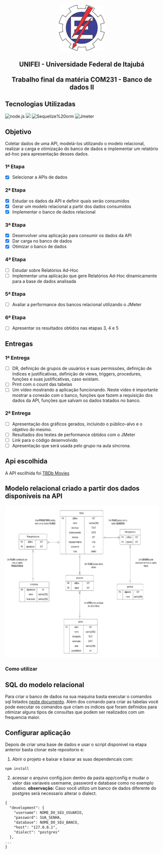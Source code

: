 <p align="center">
  <img src="/unifei.png" width="150">
<p/>

<div>
    
  <h2 align='center'>UNIFEI - Universidade Federal de Itajubá<br><br>Trabalho final da matéria COM231 - Banco de dados II</h2>


</div>


## Tecnologias Utilizadas

<img alt="node.js" src="https://img.shields.io/badge/-node.js-44883e?logo=Node.js&logoColor=white&style=for-the-badge"> <img src="https://img.shields.io/badge/PostgreSQL-316192?style=for-the-badge&logo=postgresql&logoColor=white"/> <img alt="Sequelize%20orm" src="https://img.shields.io/badge/-Sequelize%20orm-blue?style=for-the-badge"> <img alt="Jmeter" src="https://img.shields.io/badge/-Jmeter-crimson?logo=Apache&style=for-the-badge">




## Objetivo
Coletar dados de uma API, modelá-los utilizando o modelo relacional, realizar a carga
e otimização do banco de dados e implementar um relatório ad-hoc para apresentação desses
dados.


### 1ª Etapa
- [x] Selecionar a APIs de dados

### 2ª Etapa
- [x] Estudar os dados da API e definir quais serão consumidos
- [x] Gerar um modelo relacional a partir dos dados consumidos
- [x] Implementar o banco de dados relacional

### 3ª Etapa
- [x] Desenvolver uma aplicação para consumir os dados da API
- [x] Dar carga no banco de dados
- [x] Otimizar o banco de dados

### 4ª Etapa
- [ ] Estudar sobre Relatórios Ad-Hoc
- [ ] Implementar uma aplicação que gere Relatórios Ad-Hoc dinamicamente para a base de dados
analisada

### 5ª Etapa
- [ ] Avaliar a performance dos bancos relacional utilizando o JMeter


### 6ª Etapa
- [ ] Apresentar os resultados obtidos nas etapas 3, 4 e 5


## Entregas

### 1ª Entrega
- [ ] DR, definição de grupos de usuários e suas permissões, definição de índices e justificativas, definição de views, triggers, procedures, funções e suas justificativas, caso existam.
- [ ] Print com o count das tabelas
- [ ] Um vídeo mostrando a aplicação funcionando. Neste vídeo é importante
mostrar a conexão com o banco, funções que fazem a requisição dos dados da
API, funções que salvam os dados tratados no banco.

### 2ª Entrega
- [ ] Apresentação dos gráficos gerados, incluindo o público-alvo e o objetivo do mesmo.
- [ ] Resultados dos testes de performance obtidos com o JMeter
- [ ] Link para o código desenvolvido
- [ ] Apresentação que será usada pelo grupo na aula síncrona.

## Api escolhida
A API escilhida foi [TBDb Movies](https://www.themoviedb.org/documentation/api)

## Modelo relacional criado a partir dos dados disponiveis na API
<img src="/modelagem" height="500"> 

### Como utilizar

## SQL do modelo relacional
Para criar o banco de dados na sua maquina basta executar o comandos sql listados [neste documento](https://docs.google.com/document/d/1vDa5XZbt_17oftN4uM6nDnA_VS9txFs0blgwiAdhQ8A/edit). Além dos comando para criar as tabelas você pode executar os comandos que criam os indices que foram definidos para otimizar alguns tipos de consultas que podem ser realizados com um frequencia maior.

## Configurar aplicação

Depois de criar uma base de dados e usar o script disponivel na etapa anterior basta clonar este repositorio e:

1. Abrir o projeto e baixar e baixar as suas dependencais com:
```
npm install
```

2. acessar o arquivo config.json dentro da pasta app/config e mudar o valor das variaveis username, password e database como no exemplo abaixo.
**observação:** Caso você utilizo um banco de dados diferente do postgres será necessario alterar o dialect.
```
{
  "development": {
    "username": NOME_DO_SEU_USUARIO,
    "password": SUA_SENHA,
    "database": NOME_DO_SEU_BANCO,
    "host": "127.0.0.1",
    "dialect": "postgres"
  },
...
}
```


